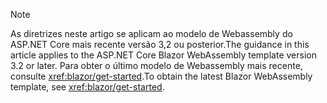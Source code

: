> [!NOTE]
> <span data-ttu-id="038e9-101">As diretrizes neste artigo se aplicam ao modelo de Webassembly do ASP.NET Core mais recente versão 3,2 ou posterior.</span><span class="sxs-lookup"><span data-stu-id="038e9-101">The guidance in this article applies to the ASP.NET Core Blazor WebAssembly template version 3.2 or later.</span></span> <span data-ttu-id="038e9-102">Para obter o último modelo de Webassembly mais recente, consulte <xref:blazor/get-started>.</span><span class="sxs-lookup"><span data-stu-id="038e9-102">To obtain the latest Blazor WebAssembly template, see <xref:blazor/get-started>.</span></span>
